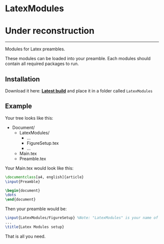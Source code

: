 LatexModules
============

# Under reconstruction #

* * *

Modules for Latex preambles.

These modules can be loaded into your preamble.
Each modules should contain all required packages to run.

Installation
------------
Download it here: [**Latest build**](https://github.com/Limro/LatexModules/releases/latest) and place it in a folder called ```LatexModules```


Example
-------
Your tree looks like this:

+ Document/
	+ LatexModules/
		- ...
		- FigureSetup.tex
		- ...
	- Main.tex
	- Preamble.tex

Your Main.tex would look like this:

```latex
\documentclass[a4, english]{article}
\input{Preamble}

\begin{document}
\dots
\end{document}
```

Then your preamble would be:

```latex
\input{LatexModules/FigureSetup} %Note: "LatexModules" is your name of the directory
...
\title{Latex Modules setup}
```

That is all you need.
